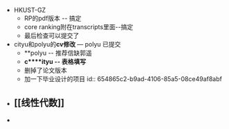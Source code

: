 - HKUST-GZ
	- RP的pdf版本 -- 搞定
	- core ranking附在transcripts里面--搞定
	- 最后检查可以提交了
- cityu和polyu的**cv修改** — polyu 已提交
	- **polyu -- 推荐信缺郭遥
	- **c****ityu -- 表格填写**
	- 删掉了论文版本
	- 加一下毕业设计的项目
	  id:: 654865c2-b9ad-4106-85a5-08ce49af8abf
- [[线性代数]]
	-
-